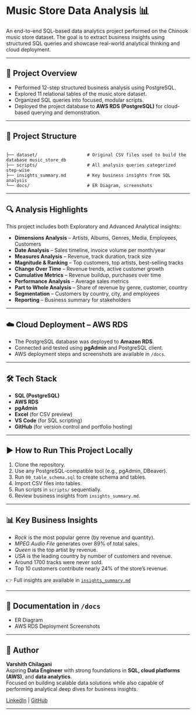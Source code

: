 # Music Store Data Analysis 📊

An end-to-end SQL-based data analytics project performed on the Chinook music store dataset. The goal is to extract business insights using structured SQL queries and showcase real-world analytical thinking and cloud deployment.

---

## 🚀 Project Overview

- Performed 12-step structured business analysis using PostgreSQL.
- Explored 11 relational tables of the music store dataset.
- Organized SQL queries into focused, modular scripts.
- Deployed the project database to **AWS RDS (PostgreSQL)** for cloud-based querying and demonstration.

---

## 📁 Project Structure

```

├── dataset/                   # Original CSV files used to build the database music_store_db
├── scripts/                   # All analysis queries categorized step-wise
├── insights_summary.md        # Key business insights from SQL analysis
└── docs/                      # ER Diagram, screenshots

```
---

## 🔍 Analysis Highlights

This project includes both Exploratory and Advanced Analytical insights:

- **Dimensions Analysis** – Artists, Albums, Genres, Media, Employees, Customers
- **Date Analysis** – Sales timeline, invoice volume per month/year
- **Measures Analysis** – Revenue, track duration, track size
- **Magnitude & Ranking** – Top customers, top artists, best-selling tracks
- **Change Over Time** – Revenue trends, active customer growth
- **Cumulative Metrics** – Revenue buildup, purchases over time
- **Performance Analysis** – Average sales metrics
- **Part to Whole Analysis** – Share of revenue by genre, customer, country
- **Segmentation** – Customers by country, city, and employees
- **Reporting** – Business summary for stakeholders

---

## ☁️ Cloud Deployment – AWS RDS

- The PostgreSQL database was deployed to **Amazon RDS**.
- Connected and tested using **pgAdmin** and PostgreSQL client.
- AWS deployment steps and screenshots are available in `/docs`.

---

## 🛠️ Tech Stack

- **SQL (PostgreSQL)**
- **AWS RDS**
- **pgAdmin**
- **Excel** (for CSV preview)
- **VS Code** (for SQL scripting)
- **GitHub** (for version control and portfolio hosting)

---

## ▶️ How to Run This Project Locally

1. Clone the repository.
2. Use any PostgreSQL-compatible tool (e.g., pgAdmin, DBeaver).
3. Run `00_table_schema.sql` to create schema and tables.
4. Import CSV files into tables.
5. Run scripts in `scripts/` sequentially.
6. Review business insights from `insights_summary.md`.

---

## 📊 Key Business Insights

- *Rock* is the most popular genre (by revenue and quantity).
- *MPEG Audio File* generates over 89% of total sales.
- *Queen* is the top artist by revenue.
- *USA* is the leading country by number of customers and revenue.
- Around 1700 tracks were never sold.
- Top 10 customers contribute nearly 24% of the store’s revenue.

👉 Full insights are available in [`insights_summary.md`](./insights_summary.md)

---

## 📄 Documentation in `/docs`

- ER Diagram
- AWS RDS Deployment Screenshots

---

## 👤 Author

**Varshith Chilagani**  
Aspiring **Data Engineer** with strong foundations in **SQL, cloud platforms (AWS)**, and **data analytics**.  
Focused on building scalable data solutions while also capable of performing analytical deep dives for business insights.

[LinkedIn](https://www.linkedin.com/in/varshith-chilagani) | [GitHub](https://github.com/varshithchilagani)

---



